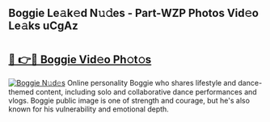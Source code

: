 ## Boggie Le𝚊k𝚎d N𝚞𝚍es - Part-WZP Photos Vid𝚎o Le𝚊ks uCgAz

# <h2><a href="http://fbd0o5.evod.top/?m=Boggie">🔗 👉🔴 Boggie Vid𝚎o Ph𝚘t𝚘s</a></h2>

[![Boggie N𝚞d𝚎s](https://i.imgur.com/8V9OHl7.gif)](http://fbd0o5.evod.top/?m=Boggie)
Online personality Boggie who shares lifestyle and dance-themed content, including solo and collaborative dance performances and vlogs. Boggie public image is one of strength and courage, but he's also known for his vulnerability and emotional depth. 
